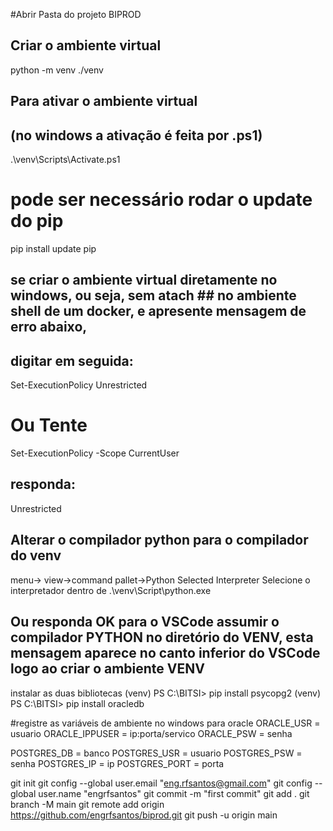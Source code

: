 ﻿
#Abrir Pasta do projeto BIPROD

## Criar o ambiente virtual
python -m venv ./venv

## Para ativar o ambiente virtual
## (no windows a ativação é feita por .ps1)

.\venv\Scripts\Activate.ps1 


# pode ser necessário rodar o update do pip
pip install update pip

## se criar o ambiente virtual diretamente no windows, ou seja, sem atach ## no ambiente shell de um docker, e apresente mensagem de erro abaixo,
## digitar em seguida: 
Set-ExecutionPolicy Unrestricted

# Ou Tente
Set-ExecutionPolicy -Scope CurrentUser

## responda: 
Unrestricted

## Alterar o compilador python para o compilador do venv
menu-> view->command pallet->Python Selected Interpreter 
Selecione o interpretador dentro de .\venv\Script\python.exe

## Ou responda OK para o VSCode assumir o compilador PYTHON no diretório do VENV, esta mensagem aparece no canto inferior do VSCode logo ao criar o ambiente VENV

instalar as duas bibliotecas
(venv) PS C:\BITSI> pip install psycopg2 
(venv) PS C:\BITSI> pip install oracledb

#registre as variáveis de ambiente no windows para oracle
ORACLE_USR = usuario
ORACLE_IPPUSER = ip:porta/servico
ORACLE_PSW = senha

POSTGRES_DB = banco 
POSTGRES_USR = usuario
POSTGRES_PSW = senha
POSTGRES_IP = ip
POSTGRES_PORT = porta



git init
git config --global user.email "eng.rfsantos@gmail.com"
git config --global user.name "engrfsantos"
git commit -m "first commit"
git add .
git branch -M main
git remote add origin https://github.com/engrfsantos/biprod.git
git push -u origin main